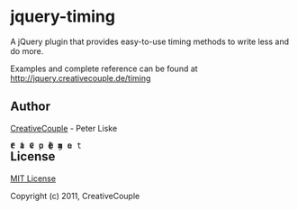jquery-timing
=================

A jQuery plugin that provides easy-to-use timing methods to write less and do more.

Examples and complete reference can be found at <http://jquery.creativecouple.de/timing>

## Author

[CreativeCouple](http://www.creativecouple.de) - Peter Liske

<p style="position:relative">
<span style="position:absolute;font-family:monospace;white-space:pre-line">C  a  v  o  l  g  .  t</span>
<span style="position:absolute;font-family:monospace;white-space:pre-line"> r  t  e  u  e  m  n</span>
<span style="position:absolute;font-family:monospace;white-space:pre-line">  e  i  C  p  &#64;  x  e</span>
</p>

## License

[MIT License](http://www.opensource.org/licenses/mit-license.php)

Copyright (c) 2011, CreativeCouple
